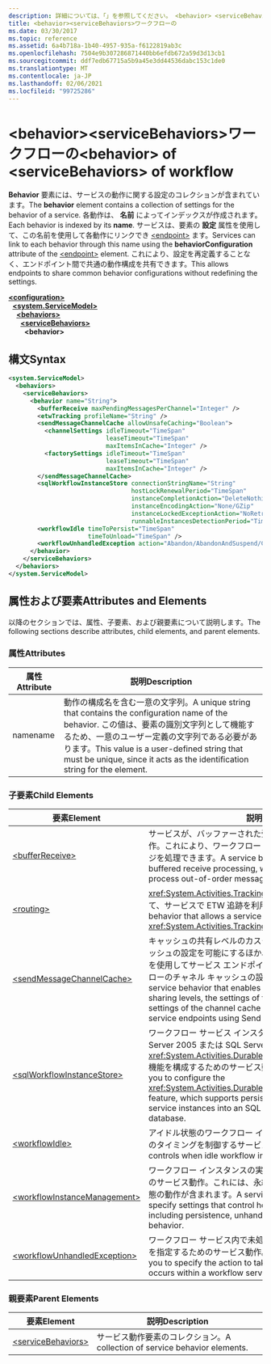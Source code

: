 ```yaml
---
description: 詳細については、「」を参照してください。 <behavior> <serviceBehaviors>
title: <behavior><serviceBehaviors>ワークフローの
ms.date: 03/30/2017
ms.topic: reference
ms.assetid: 6a4b718a-1b40-4957-935a-f6122819ab3c
ms.openlocfilehash: 7504e9b307286871440bb6efdb672a59d3d13cb1
ms.sourcegitcommit: ddf7edb67715a5b9a45e3dd44536dabc153c1de0
ms.translationtype: MT
ms.contentlocale: ja-JP
ms.lasthandoff: 02/06/2021
ms.locfileid: "99725286"
---
```

# <a name="behavior-of-servicebehaviors-of-workflow"></a><span data-ttu-id="49f74-103">\<behavior>\<serviceBehaviors>ワークフローの</span><span class="sxs-lookup"><span data-stu-id="49f74-103">\<behavior> of \<serviceBehaviors> of workflow</span></span>

<span data-ttu-id="49f74-104">**Behavior** 要素には、サービスの動作に関する設定のコレクションが含まれています。</span><span class="sxs-lookup"><span data-stu-id="49f74-104">The **behavior** element contains a collection of settings for the behavior of a service.</span></span> <span data-ttu-id="49f74-105">各動作は、 **名前** によってインデックスが作成されます。</span><span class="sxs-lookup"><span data-stu-id="49f74-105">Each behavior is indexed by its **name**.</span></span> <span data-ttu-id="49f74-106">サービスは、要素の **設定** 属性を使用して、この名前を使用して各動作にリンクでき [\<endpoint>](../wcf/endpoint-element.md) ます。</span><span class="sxs-lookup"><span data-stu-id="49f74-106">Services can link to each behavior through this name using the **behaviorConfiguration** attribute of the [\<endpoint>](../wcf/endpoint-element.md) element.</span></span> <span data-ttu-id="49f74-107">これにより、設定を再定義することなく、エンドポイント間で共通の動作構成を共有できます。</span><span class="sxs-lookup"><span data-stu-id="49f74-107">This allows endpoints to share common behavior configurations without redefining the settings.</span></span>  
  
[**\<configuration>**](../configuration-element.md)\
&nbsp;&nbsp;[**\<system.ServiceModel>**](system-servicemodel-of-workflow.md)\
&nbsp;&nbsp;&nbsp;&nbsp;[**\<behaviors>**](behaviors-of-workflow.md)\
&nbsp;&nbsp;&nbsp;&nbsp;&nbsp;&nbsp;[**\<serviceBehaviors>**](servicebehaviors-of-workflow.md)\
&nbsp;&nbsp;&nbsp;&nbsp;&nbsp;&nbsp;&nbsp;&nbsp;**\<behavior>**  
  
## <a name="syntax"></a><span data-ttu-id="49f74-108">構文</span><span class="sxs-lookup"><span data-stu-id="49f74-108">Syntax</span></span>  
  
```xml  
<system.ServiceModel>  
  <behaviors>  
    <serviceBehaviors>  
      <behavior name="String">
        <bufferReceive maxPendingMessagesPerChannel="Integer" />
        <etwTracking profileName="String" />
        <sendMessageChannelCache allowUnsafeCaching="Boolean">
          <channelSettings idleTimeout="TimeSpan"
                           leaseTimeout="TimeSpan"
                           maxItemsInCache="Integer" />
          <factorySettings idleTimeout="TimeSpan"
                           leaseTimeout="TimeSpan"
                           maxItemsInCache="Integer" />
        </sendMessageChannelCache>
        <sqlWorkflowInstanceStore connectionStringName="String"
                                  hostLockRenewalPeriod="TimeSpan"
                                  instanceCompletionAction="DeleteNothing/DeleteAll"
                                  instanceEncodingAction="None/GZip"
                                  instanceLockedExceptionAction="NoRetry/BasicRetry/AggressiveRetry"
                                  runnableInstancesDetectionPeriod="TimeSpan" />
        <workflowIdle timeToPersist="TimeSpan"
                      timeToUnload="TimeSpan" />
        <workflowUnhandledException action="Abandon/AbandonAndSuspend/Cancel/Terminate" />
      </behavior>
    </serviceBehaviors>  
  </behaviors>  
</system.ServiceModel>  
```  
  
## <a name="attributes-and-elements"></a><span data-ttu-id="49f74-109">属性および要素</span><span class="sxs-lookup"><span data-stu-id="49f74-109">Attributes and Elements</span></span>  

 <span data-ttu-id="49f74-110">以降のセクションでは、属性、子要素、および親要素について説明します。</span><span class="sxs-lookup"><span data-stu-id="49f74-110">The following sections describe attributes, child elements, and parent elements.</span></span>  
  
### <a name="attributes"></a><span data-ttu-id="49f74-111">属性</span><span class="sxs-lookup"><span data-stu-id="49f74-111">Attributes</span></span>  
  
|<span data-ttu-id="49f74-112">属性</span><span class="sxs-lookup"><span data-stu-id="49f74-112">Attribute</span></span>|<span data-ttu-id="49f74-113">説明</span><span class="sxs-lookup"><span data-stu-id="49f74-113">Description</span></span>|  
|---------------|-----------------|  
|<span data-ttu-id="49f74-114">name</span><span class="sxs-lookup"><span data-stu-id="49f74-114">name</span></span>|<span data-ttu-id="49f74-115">動作の構成名を含む一意の文字列。</span><span class="sxs-lookup"><span data-stu-id="49f74-115">A unique string that contains the configuration name of the behavior.</span></span> <span data-ttu-id="49f74-116">この値は、要素の識別文字列として機能するため、一意のユーザー定義の文字列である必要があります。</span><span class="sxs-lookup"><span data-stu-id="49f74-116">This value is a user-defined string that must be unique, since it acts as the identification string for the element.</span></span>|  
  
### <a name="child-elements"></a><span data-ttu-id="49f74-117">子要素</span><span class="sxs-lookup"><span data-stu-id="49f74-117">Child Elements</span></span>  
  
|<span data-ttu-id="49f74-118">要素</span><span class="sxs-lookup"><span data-stu-id="49f74-118">Element</span></span>|<span data-ttu-id="49f74-119">説明</span><span class="sxs-lookup"><span data-stu-id="49f74-119">Description</span></span>|  
|-------------|-----------------|  
|[\<bufferReceive>](bufferreceive.md)|<span data-ttu-id="49f74-120">サービスが、バッファーされた受信処理を使用するためのサービス動作。これにより、ワークフロー サービスは、順番を無視したメッセージを処理できます。</span><span class="sxs-lookup"><span data-stu-id="49f74-120">A service behavior that enables a service to use buffered receive processing, which enables a workflow service to process out-of-order messages.</span></span>|  
|[\<routing>](../wcf/routing-of-servicebehavior.md)|<span data-ttu-id="49f74-121"><xref:System.Activities.Tracking.EtwTrackingParticipant> を使用して、サービスで ETW 追跡を利用するためのサービス動作。</span><span class="sxs-lookup"><span data-stu-id="49f74-121">A service behavior that allows a service to utilize ETW tracking using an <xref:System.Activities.Tracking.EtwTrackingParticipant>.</span></span>|  
|[\<sendMessageChannelCache>](sendmessagechannelcache.md)|<span data-ttu-id="49f74-122">キャッシュの共有レベルのカスタマイズや、チャネル ファクトリ キャッシュの設定を可能にするほか、Send メッセージング アクティビティを使用してサービス エンドポイントにメッセージを送信するワークフローのチャネル キャッシュの設定も可能にするサービス動作。</span><span class="sxs-lookup"><span data-stu-id="49f74-122">A service behavior that enables the customization of the cache sharing levels, the settings of the channel factory cache, and the settings of the channel cache for workflows that send messages to service endpoints using Send messaging activities.</span></span>|  
|[\<sqlWorkflowInstanceStore>](sqlworkflowinstancestore.md)|<span data-ttu-id="49f74-123">ワークフロー サービス インスタンスの状態情報の永続化を SQL Server 2005 または SQL Server 2008 データベースでサポートする <xref:System.Activities.DurableInstancing.SqlWorkflowInstanceStore> 機能を構成するためのサービス動作。</span><span class="sxs-lookup"><span data-stu-id="49f74-123">A service behavior that allows you to configure the <xref:System.Activities.DurableInstancing.SqlWorkflowInstanceStore> feature, which supports persisting state information for workflow service instances into an SQL Server 2005 or SQL Server 2008 database.</span></span>|  
|[\<workflowIdle>](workflowidle.md)|<span data-ttu-id="49f74-124">アイドル状態のワークフロー インスタンスのアンロードおよび永続化のタイミングを制御するサービス動作。</span><span class="sxs-lookup"><span data-stu-id="49f74-124">A service behavior that controls when idle workflow instances are unloaded and persisted.</span></span>|  
|[\<workflowInstanceManagement>](workflowinstancemanagement.md)|<span data-ttu-id="49f74-125">ワークフロー インスタンスの実行方法を制御する設定を指定するためのサービス動作。これには、永続する未処理の例外動作やアイドル状態の動作が含まれます。</span><span class="sxs-lookup"><span data-stu-id="49f74-125">A service behavior that enables you to specify settings that control how workflow instances are run, including persistence, unhandled Exception behavior and idle behavior.</span></span>|  
|[\<workflowUnhandledException>](workflowunhandledexception.md)|<span data-ttu-id="49f74-126">ワークフロー サービス内で未処理の例外が発生した場合のアクションを指定するためのサービス動作。</span><span class="sxs-lookup"><span data-stu-id="49f74-126">A service behavior that enables you to specify the action to take when an unhandled exception occurs within a workflow service.</span></span>|  
  
### <a name="parent-elements"></a><span data-ttu-id="49f74-127">親要素</span><span class="sxs-lookup"><span data-stu-id="49f74-127">Parent Elements</span></span>  
  
|<span data-ttu-id="49f74-128">要素</span><span class="sxs-lookup"><span data-stu-id="49f74-128">Element</span></span>|<span data-ttu-id="49f74-129">説明</span><span class="sxs-lookup"><span data-stu-id="49f74-129">Description</span></span>|  
|-------------|-----------------|  
|[\<serviceBehaviors>](servicebehaviors-of-workflow.md)|<span data-ttu-id="49f74-130">サービス動作要素のコレクション。</span><span class="sxs-lookup"><span data-stu-id="49f74-130">A collection of service behavior elements.</span></span>|
